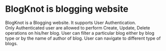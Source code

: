 # BlogKnot is blogging website

BlogKnot is a Blogging website.
It supports User Authentication.  
Only Authenticated user are allowed to perform Create, Update, Delete operations on his/her blog.
User can filter a particular blog either by blog type or by the name of author of blog.
User can navigate to different type of blogs.
